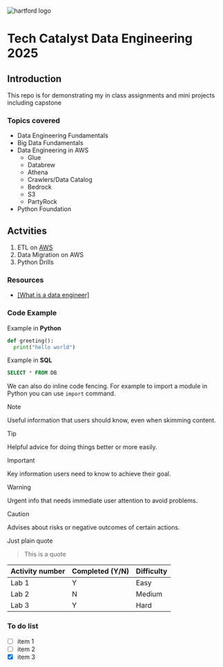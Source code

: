 ![hartford logo](https://assets.thehartford.com/image/upload/q_auto/logo.svg)
# Tech Catalyst Data Engineering 2025
## Introduction
This repo is for demonstrating my in class assignments and mini projects including capstone

### Topics covered
* Data Engineering Fundamentals
* Big Data Fundamentals
* Data Engineering in AWS
  * Glue
  * Databrew
  * Athena
  * Crawlers/Data Catalog
  * Bedrock
  * S3
  * PartyRock
* Python Foundation

## Actvities
1. ETL on [AWS](https://aws.amazon.com)
2. Data Migration on AWS
3. Python Drills

### Resources
* [[What is a data engineer]](https://www.tealhq.com/skills/data-engineer)

### Code Example
Example in __Python__
```python
def greeting():
  print("hello world")
```
Example in **SQL**
```sql
SELECT * FROM DB
```
We can also do inline code fencing. For example to import a module in Python you can use `import` command.

> [!NOTE]
> Useful information that users should know, even when skimming content.

> [!TIP]
> Helpful advice for doing things better or more easily.

> [!IMPORTANT]
> Key information users need to know to achieve their goal.

> [!WARNING]
> Urgent info that needs immediate user attention to avoid problems.

> [!CAUTION]
> Advises about risks or negative outcomes of certain actions.


Just plain quote
> This is a quote


|Activity number | Completed (Y/N) | Difficulty |
|----------------|-----------------|------------|
|Lab 1 | Y | Easy|
|Lab 2 | N | Medium |
|Lab 3 | Y | Hard |

### To do list
- [ ] item 1
- [ ] item 2
- [x] item 3
